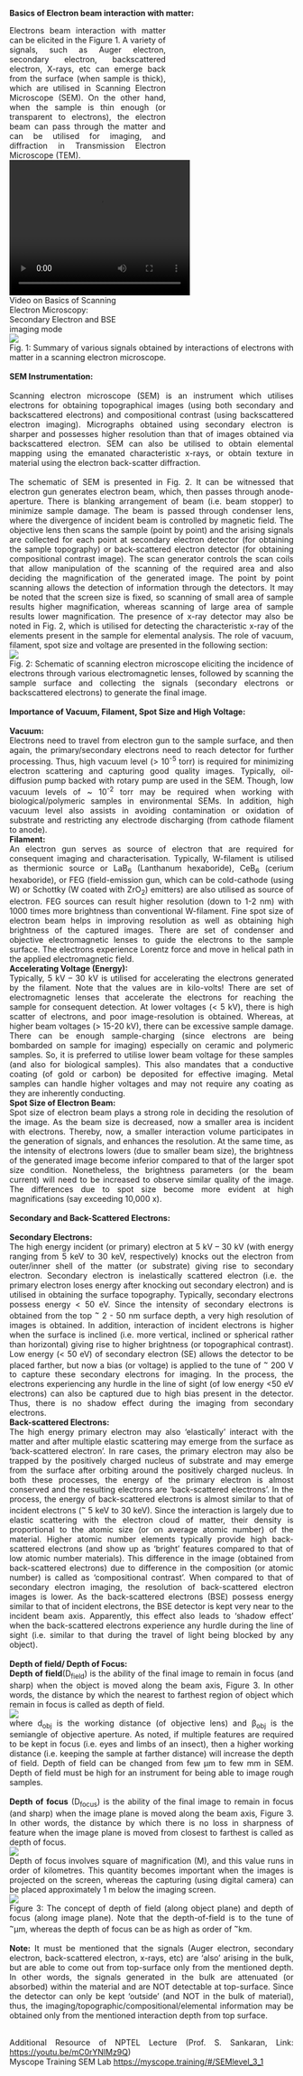 <b>Basics of Electron beam interaction with matter:</b><br>

<div><div style="float:left;width:55%;text-align: justify;text-justify: inter-word; margin-right:40px;">Electrons beam interaction with matter can be elicited in the Figure 1. A variety of signals, such as Auger electron, secondary electron, backscattered electron, X-rays, etc can emerge back from the surface (when sample is thick), which are utilised in Scanning Electron Microscope (SEM). On the other hand, when the sample is thin enough (or transparent to electrons), the electron beam can pass through the matter and can be utilised for imaging, and diffraction in Transmission Electron Microscope (TEM).</div>

<!-- <div style="float:left;width:40%;border: solid 1 px black;">
<video width="320" height="240" controls>
<source src="images/exp1-sembasics.mp4" type="video/mp4">
  Your browser does not support the video tag.
</video><br>Video on Basics of Scanning Electron Microscopy:<br> Secondary Electron and BSE imaging mode</div>
</div> -->
<div style="float:left;width:40%;border: solid 1 px black;">
<video width="320" height="240" controls>
  <source src="images/exp1-sembasics.mp4" type="video/mp4">
  Your browser does not support the video tag.
</video><br>Video on Basics of Scanning Electron Microscopy:<br> Secondary Electron and BSE imaging mode</div>
 </div>
<div style="content: '.';clear: both;display: block;height: 0;visibility: hidden;"></div>
<div style ="text-align: justify;text-justify: inter-word;">
<img src="images/img1.PNG"><br>
Fig. 1: Summary of various signals obtained by interactions of electrons with matter in a scanning electron microscope.<br><br>
<b>SEM Instrumentation:</b><br><br>
Scanning electron microscope (SEM) is an instrument which utilises electrons for obtaining topographical images (using both secondary and backscattered electrons) and compositional contrast (using backscattered electron imaging). Micrographs obtained using secondary electron is sharper and possesses higher resolution than that of images obtained via backscattered electron. SEM can also be utilised to obtain elemental mapping using the emanated characteristic x-rays, or obtain texture in material using the electron back-scatter diffraction.<br><br>
The schematic of SEM is presented in Fig. 2. It can be witnessed that electron gun generates electron beam, which, then passes through anode-aperture. There is blanking arrangement of beam (i.e. beam stopper) to minimize sample damage. The beam is passed through condenser lens, where the divergence of incident beam is controlled by magnetic field. The objective lens then scans the sample (point by point) and the arising signals are collected for each point at secondary electron detector (for obtaining the sample topography) or back-scattered electron detector (for obtaining compositional contrast image). The scan generator controls the scan coils that allow manipulation of the scanning of the required area and also deciding the magnification of the generated image. The point by point scanning allows the detection of information through the detectors. It may be noted that the screen size is fixed, so scanning of small area of sample results higher magnification, whereas scanning of large area of sample results lower magnification. The presence of x-ray detector may also be noted in Fig. 2, which is utilised for detecting the characteristic x-ray of the elements present in the sample for elemental analysis. The role of vacuum, filament, spot size and voltage are presented in the following section:<br>
<img src="images/exp1.PNG"><br>
Fig. 2: Schematic of scanning electron microscope eliciting the incidence of electrons through various electromagnetic lenses, followed by scanning the sample surface and collecting the signals (secondary electrons or backscattered electrons) to generate the final image.<br><br> 
<b>Importance of Vacuum, Filament, Spot Size and High Voltage:</b><br><br>
<b>Vacuum:</b><br>
Electrons need to travel from electron gun to the sample surface, and then again, the primary/secondary electrons need to reach detector for further processing. Thus, high vacuum level (> 10<sup>-5</sup> torr) is required for minimizing electron scattering and capturing good quality images. Typically, oil-diffusion pump backed with rotary pump are used in the SEM. Though, low vacuum levels of ~ 10<sup>-2</sup> torr may be required when working with biological/polymeric samples in environmental SEMs. In addition, high vacuum level also assists in avoiding contamination or oxidation of substrate and restricting any electrode discharging (from cathode filament to anode).<br>
<b>Filament:</b><br>
An electron gun serves as source of electron that are required for consequent imaging and characterisation. Typically, W-filament is utilised as thermionic source or LaB<sub>6</sub> (Lanthanum hexaboride), CeB<sub>6</sub> (cerium hexaboride), or FEG (field-emission gun, which can be cold-cathode (using W) or Schottky (W coated with ZrO<sub>2</sub>) emitters) are also utilised as source of electron. FEG sources can result higher resolution (down to 1-2 nm) with 1000 times more brightness than conventional W-filament. Fine spot size of electron beam helps in improving resolution as well as obtaining high brightness of the captured images. There are set of condenser and objective electromagnetic lenses to guide the electrons to the sample surface. The electrons experience Lorentz force and move in helical path in the applied electromagnetic field.<br>
<b>Accelerating Voltage (Energy):</b><br>
Typically, 5 kV – 30 kV is utilised for accelerating the electrons generated by the filament. Note that the values are in kilo-volts! There are set of electromagnetic lenses that accelerate the electrons for reaching the sample for consequent detection. At lower voltages (< 5 kV), there is high scatter of electrons, and poor image-resolution is obtained. Whereas, at higher beam voltages (> 15-20 kV), there can be excessive sample damage. There can be enough sample-charging (since electrons are being bombarded on sample for imaging) especially on ceramic and polymeric samples. So, it is preferred to utilise lower beam voltage for these samples (and also for biological samples). This also mandates that a conductive coating (of gold or carbon) be deposited for effective imaging. Metal samples can handle higher voltages and may not require any coating as they are inherently conducting.<br>
<b>Spot Size of Electron Beam:</b><br>
Spot size of electron beam plays a strong role in deciding the resolution of the image. As the beam size is decreased, now a smaller area is incident with electrons. Thereby, now, a smaller interaction volume participates in the generation of signals, and enhances the resolution. At the same time, as the intensity of electrons lowers (due to smaller beam size), the brightness of the generated image become inferior compared to that of the larger spot size condition. Nonetheless, the brightness parameters (or the beam current) will need to be increased to observe similar quality of the image. The differences due to spot size become more evident at high magnifications (say exceeding 10,000 x).<br><br>
<b>Secondary and Back-Scattered Electrons:</b><br><br>
<b>Secondary Electrons:</b><br>
The high energy incident (or primary) electron at 5 kV – 30 kV (with energy ranging from 5 keV to 30 keV, respectively) knocks out the electron from outer/inner shell of the matter (or substrate) giving rise to secondary electron. Secondary electron is inelastically scattered electron (i.e. the primary electron loses energy after knocking out secondary electron) and is utilised in obtaining the surface topography. Typically, secondary electrons possess energy < 50 eV. Since the intensity of secondary electrons is obtained from the top <sup>~</sup> 2 - 50 nm surface depth, a very high resolution of images is obtained. In addition, interaction of incident electrons is higher when the surface is inclined (i.e. more vertical, inclined or spherical rather than horizontal) giving rise to higher brightness (or topographical contrast). Low energy (< 50 eV) of secondary electron (SE) allows the detector to be placed farther, but now a bias (or voltage) is applied to the tune of <sup>~</sup> 200 V to capture these secondary electrons for imaging. In the process, the electrons experiencing any hurdle in the line of sight (of low energy <50 eV electrons) can also be captured due to high bias present in the detector. Thus, there is no shadow effect during the imaging from secondary electrons.<br>
<b>Back-scattered Electrons:</b><br>
The high energy primary electron may also ‘elastically’ interact with the matter and after multiple elastic scattering may emerge from the surface as ‘back-scattered electron’. In rare cases, the primary electron may also be trapped by the positively charged nucleus of substrate and may emerge from the surface after orbiting around the positively charged nucleus. In both these processes, the energy of the primary electron is almost conserved and the resulting electrons are ‘back-scattered electrons’. In the process, the energy of back-scattered electrons is almost similar to that of incident electrons (<sup>~</sup> 5 keV to 30 keV). Since the interaction is largely due to elastic scattering with the electron cloud of matter, their density is proportional to the atomic size (or on average atomic number) of the material. Higher atomic number elements typically provide high back-scattered electrons (and show up as ‘bright’ features compared to that of low atomic number materials). This difference in the image (obtained from back-scattered electrons) due to difference in the composition (or atomic number) is called as ‘compositional contrast’. When compared to that of secondary electron imaging, the resolution of back-scattered electron images is lower. As the back-scattered electrons (BSE) possess energy similar to that of incident electrons, the BSE detector is kept very near to the incident beam axis. Apparently, this effect also leads to ‘shadow effect’ when the back-scattered electrons experience any hurdle during the line of sight (i.e. similar to that during the travel of light being blocked by any object).<br><br>
<b>Depth of field/ Depth of Focus:</b><br>
<b>Depth of field</b>(D<sub>field</sub>) is the ability of the final image to remain in focus (and sharp) when the object is moved along the beam axis, Figure 3.  In other words, the distance by which the nearest to farthest region of object which remain in focus is called as depth of field.<br>
<img src="images/eq1.PNG"><br>
where d<sub>obj</sub> is the working distance (of objective lens) and β<sub>obj</sub> is the semiangle of objective aperture.
As noted, if multiple features are required to be kept in focus (i.e. eyes and limbs of an insect), then a higher working distance (i.e. keeping the sample at farther distance) will increase the depth of field. Depth of field can be changed from few µm to few mm in SEM. Depth of field must be high for an instrument for being able to image rough samples. <br><br>
<b>Depth of focus</b> (D<sub>focus</sub>) is the ability of the final image to remain in focus (and sharp) when the image plane is moved along the beam axis, Figure 3.  In other words, the distance by which there is no loss in sharpness of feature when the image plane is moved from closest to farthest is called as depth of focus.<br>
<img src="images/eq2.PNG"><br>
Depth of focus involves square of magnification (M), and this value runs in order of kilometres. This quantity becomes important when the images is projected on the screen, whereas the capturing (using digital camera) can be placed approximately 1 m below the imaging screen.<br>
<img src="images/depth.PNG"><br>
Figure 3: The concept of depth of field (along object plane) and depth of focus (along image plane). Note that the depth-of-field is to the tune of <sup>~</sup>&micro;m, whereas the depth of focus can be as high as order of <sup>~</sup>km.<br><br>
<b>Note:</b> It must be mentioned that the signals (Auger electron, secondary electron, back-scattered electron, x-rays, etc) are ‘also’ arising in the bulk, but are able to come out from top-surface only from the mentioned depth. In other words, the signals generated in the bulk are attenuated (or absorbed) within the material and are NOT detectable at top-surface. Since the detector can only be kept ‘outside’ (and NOT in the bulk of material), thus, the imaging/topographic/compositional/elemental information may be obtained only from the mentioned interaction depth from top surface.<br><br>

Additional Resource of NPTEL Lecture (Prof. S. Sankaran, 
Link: https://youtu.be/mC0rYNlMz9Q) <br>
Myscope Training SEM Lab https://myscope.training/#/SEMlevel_3_1<br></div>

